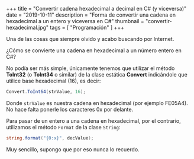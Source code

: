 +++
title = "Convertir cadena hexadecimal a decimal en C# (y viceversa)"
date = "2019-10-11"
description = "Forma de convertir una cadena en hexadecimal a un entero y viceversa en C#"
thumbnail = "convertir-hexadecimal.jpg"
tags = [ "Programación" ]
+++

Una de las cosas que siempre olvido y acabo buscando por Internet.

¿Cómo se convierte una cadena en hexadecimal a un número entero en C#?

No podía ser más simple, únicamente tenemos que utilizar el método **ToInt32** (o **ToInt34** o similar) de la clase estática
**Convert** indicándole que utilice base hexadecimal (16), es decir:
	
```csharp
Convert.ToInt64(strValue, 16);
```

Donde `strValue` es nuestra cadena en hexadecimal (por ejemplo FE05A4). No hace falta ponerle los caracteres 0x por delante.

Para pasar de un entero a una cadena en hexadecimal, por el contrario, utilizamos el método `Format` de la clase `String`:

```csharp
string.format("{0:x}", decValue);
```

Muy sencillo, supongo que por eso nunca lo recuerdo.